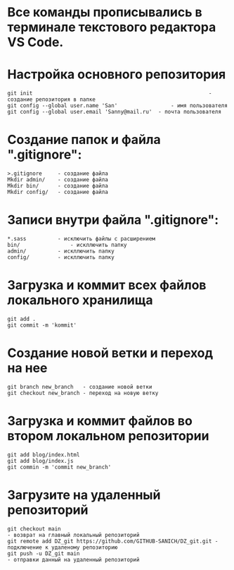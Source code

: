 # Все команды прописывались в терминале текстового редактора VS Code.
# Настройка основного репозитория 
	git init														- создание репозитория в папке
	git config --global user.name 'San'					- имя пользователя
	git config --global user.email 'Sanny@mail.ru'	- почта пользователя

# Создание папок и файла ".gitignore":
	>.gitignore		- создание файла 
	Mkdir admin/	- создание файла 
	Mkdir bin/		- создание файла 
	Mkdir config/	- создание файла 

# Записи внутри файла ".gitignore":
	*.sass			- исключить файлы с расширением
	bin/				- искллючить папку
	admin/			- искллючить папку
	config/			- искллючить папку

# Загрузка и коммит всех файлов локального хранилища
	git add . 
	git commit -m 'kommit'

# Создание новой ветки и переход на нее
	git branch new_branch	- создание новой ветки 
	git checkout new_branch	- переход на новую ветку

# Загрузка и коммит файлов во втором локальном репозитории
	git add blog/index.html
	git add blog/index.js
	git commin -m 'commit new_branch'	

# Загрузите на удаленный репозиторий
	git checkout main 																- возврат на главный локальный репозиторий
	git remote add DZ_git https://github.com/GITHUB-SANICH/DZ_git.git - подключение к удаленому репозиторию 
	git push -u DZ_git main															- отправки данный на удаленный репозиторий



